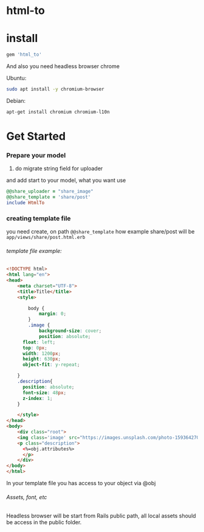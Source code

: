 # html-to
# install
``` ruby
gem 'html_to'
```
And also you need headless browser chrome

Ubuntu:
``` bash
sudo apt install -y chromium-browser
```

Debian:
```bash
apt-get install chromium chromium-l10n
```

# Get Started
### Prepare your model
1) do migrate string field for uploader

and add start to your model, what you want use
``` ruby
@@share_uploader = "share_image"
@@share_template = 'share/post'
include HtmlTo
```

### creating template file

you need create, on path ```@@share_template``` how example share/post will be ```app/views/share/post.html.erb```

###### template file example:
``` html
<!DOCTYPE html>
<html lang="en">
<head>
    <meta charset="UTF-8">
    <title>Title</title>
	<style>

		body {
			margin: 0;
		}
		.image {
			background-size: cover;
			position: absolute;
      float: left;
      top: 0px;
      width: 1200px;
      height: 630px;
      object-fit: y-repeat;

    }
    .description{
      position: absolute;
      font-size: 48px;
      z-index: 1;
    }

	</style>
</head>
<body>
	<div class="root">
    <img class='image' src="https://images.unsplash.com/photo-1593642702821-c8da6771f0c6?ixid=MXwxMjA3fDF8MHxwaG90by1wYWdlfHx8fGVufDB8fHw%3D&ixlib=rb-1.2.1&auto=format&fit=crop&w=1489&q=80">
    <p class="description">
      <%=obj.attributes%>
      </p>
	</div>
</body>
</html>

```
In your template file you has access to your object via @obj

###### Assets, font, etc
Headless browser will be start from Rails public path, all local assets should be access in the public folder.
